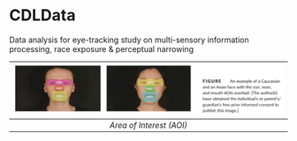 # CDLData
Data analysis for eye-tracking study on multi-sensory information processing, race exposure &amp; perceptual narrowing

| ![AOI](/img/AreaOfInterest.png) |
| :--: |
| *Area of Interest (AOI)* |
